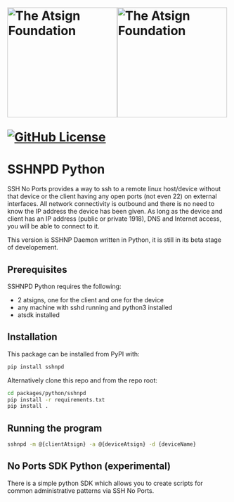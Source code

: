 <h1><a href="https://atsign.com#gh-light-mode-only"><img width=250px src="https://atsign.com/wp-content/uploads/2022/05/atsign-logo-horizontal-color2022.svg#gh-light-mode-only" alt="The Atsign Foundation"></a><a href="https://atsign.com#gh-dark-mode-only"><img width=250px src="https://atsign.com/wp-content/uploads/2023/08/atsign-logo-horizontal-reverse2022-Color.svg#gh-dark-mode-only" alt="The Atsign Foundation"></a>

[![GitHub License](https://img.shields.io/badge/license-BSD3-blue.svg)](./LICENSE)

# SSHNPD Python

SSH No Ports provides a way to ssh to a remote linux host/device without that
device or the client having any open ports (not even 22) on external
interfaces. All network connectivity is outbound and there is no need to
know the IP address the device has been given. As long as the device and
client has an IP address (public or private 1918), DNS and Internet access,
you will be able to connect to it.

This version is SSHNP Daemon written in Python, it is still in its beta
stage of developement.

## Prerequisites

SSHNPD Python requires the following:

* 2 atsigns, one for the client and one for the device
* any machine with sshd running and python3 installed
* atsdk installed

## Installation

This package can be installed from PyPI with:

```sh
pip install sshnpd
```

Alternatively clone this repo and from the repo root:

```sh
cd packages/python/sshnpd
pip install -r requirements.txt
pip install .
```

## Running the program

```sh
sshnpd -m @{clientAtsign} -a @{deviceAtsign} -d {deviceName}
```

## No Ports SDK Python (experimental)

There is a simple python SDK which allows you to create scripts for common
administrative patterns via SSH No Ports.
